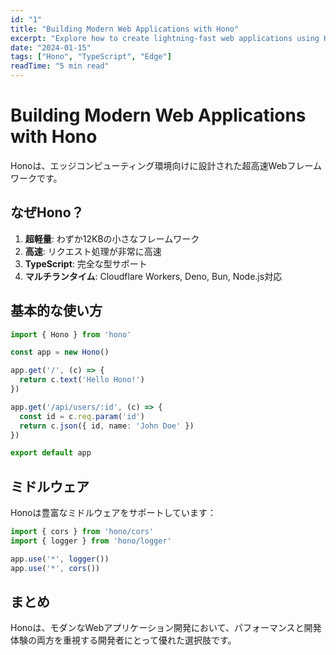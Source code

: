 ```yaml
---
id: "1"
title: "Building Modern Web Applications with Hono"
excerpt: "Explore how to create lightning-fast web applications using Hono, a small, simple, and ultra-fast web framework for the Edge."
date: "2024-01-15"
tags: ["Hono", "TypeScript", "Edge"]
readTime: "5 min read"
---
```


# Building Modern Web Applications with Hono

Honoは、エッジコンピューティング環境向けに設計された超高速Webフレームワークです。

## なぜHono？

1. **超軽量**: わずか12KBの小さなフレームワーク
2. **高速**: リクエスト処理が非常に高速
3. **TypeScript**: 完全な型サポート
4. **マルチランタイム**: Cloudflare Workers, Deno, Bun, Node.js対応

## 基本的な使い方

```typescript
import { Hono } from 'hono'

const app = new Hono()

app.get('/', (c) => {
  return c.text('Hello Hono!')
})

app.get('/api/users/:id', (c) => {
  const id = c.req.param('id')
  return c.json({ id, name: 'John Doe' })
})

export default app
```

## ミドルウェア

Honoは豊富なミドルウェアをサポートしています：

```typescript
import { cors } from 'hono/cors'
import { logger } from 'hono/logger'

app.use('*', logger())
app.use('*', cors())
```

## まとめ

Honoは、モダンなWebアプリケーション開発において、パフォーマンスと開発体験の両方を重視する開発者にとって優れた選択肢です。